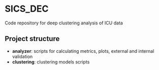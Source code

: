 # SICS_DEC
Code repository for deep clustering analysis of ICU data

## Project structure
* __analyzer__: scripts for calculating metrics, plots, external and internal validation
* __clustering__: clustering models scripts
